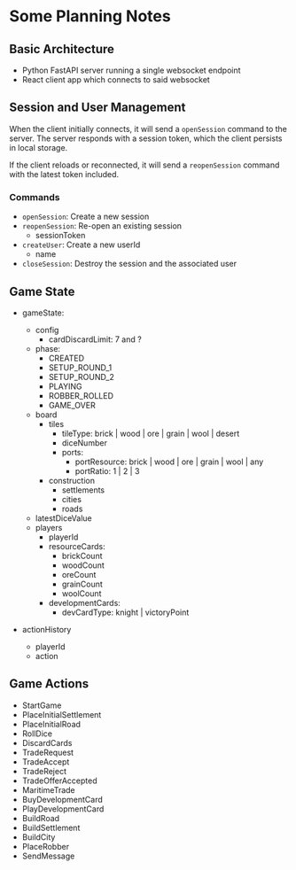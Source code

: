# Some Planning Notes

## Basic Architecture

- Python FastAPI server running a single websocket endpoint
- React client app which connects to said websocket

## Session and User Management

When the client initially connects, it will send a `openSession` command to the server. The server responds with a session token, which the client persists in local storage.

If the client reloads or reconnected, it will send a `reopenSession` command with the latest token included.

### Commands

- `openSession`: Create a new session
- `reopenSession`: Re-open an existing session
  - sessionToken
- `createUser`: Create a new userId
  - name
- `closeSession`: Destroy the session and the associated user

## Game State

- gameState:

  - config
    - cardDiscardLimit: 7 and ?
  - phase:
    - CREATED
    - SETUP_ROUND_1
    - SETUP_ROUND_2
    - PLAYING
    - ROBBER_ROLLED
    - GAME_OVER
  - board
    - tiles
      - tileType: brick | wood | ore | grain | wool | desert
      - diceNumber
      - ports:
        - portResource: brick | wood | ore | grain | wool | any
        - portRatio: 1 | 2 | 3
    - construction
      - settlements
      - cities
      - roads
  - latestDiceValue
  - players
    - playerId
    - resourceCards:
      - brickCount
      - woodCount
      - oreCount
      - grainCount
      - woolCount
    - developmentCards:
      - devCardType: knight | victoryPoint

- actionHistory
  - playerId
  - action

## Game Actions

- StartGame
- PlaceInitialSettlement
- PlaceInitialRoad
- RollDice
- DiscardCards
- TradeRequest
- TradeAccept
- TradeReject
- TradeOfferAccepted
- MaritimeTrade
- BuyDevelopmentCard
- PlayDevelopmentCard
- BuildRoad
- BuildSettlement
- BuildCity
- PlaceRobber
- SendMessage
